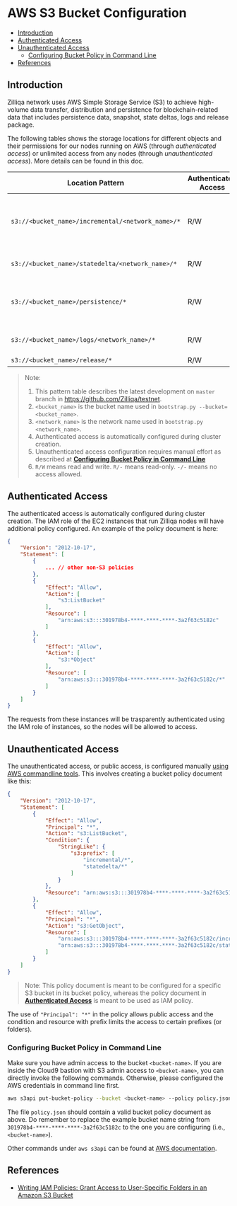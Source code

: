 # AWS S3 Bucket Configuration

- [Introduction](#introduction)
- [Authenticated Access](#authenticated-access)
- [Unauthenticated Access](#unauthenticated-access)
  - [Configuring Bucket Policy in Command Line](#configuring-bucket-policy-in-command-line)
- [References](#references)

## Introduction

Zilliqa network uses AWS Simple Storage Service (S3) to achieve high-volume data transfer, distribution and persistence for blockchain-related data that includes persistence data, snapshot, state deltas, logs and release package.

The following tables shows the storage locations for different objects and their permissions for our nodes running on AWS (through *authenticated access*) or unlimited access from any nodes (through *unauthenticated access*). More details can be found in this doc.

| Location Pattern                                  | Authenticated Access | Unauthenticated Access | Usage                                                               |
|---------------------------------------------------|----------------------|------------------------|---------------------------------------------------------------------|
| `s3://<bucket_name>/incremental/<network_name>/*` | R/W                  | R/-                    | persistence snapshot per 10 ds epoch, for joining/rejoining purpose |
| `s3://<bucket_name>/statedelta/<network_name>/*`  | R/W                  | R/-                    | state deltas for constructing the state                             |
| `s3://<bucket_name>/persistence/*`                | R/W                  | -/-                    | persistence tarballs used for recovery/back-up                      |
| `s3://<bucket_name>/logs/<network_name>/*`        | R/W                  | -/-                    | logs for each node in the network                                   |
| `s3://<bucket_name>/release/*`                    | R/W                  | -/-                    | release tarballs                                                    |

> Note:
>
> 1. This pattern table describes the latest development on `master` branch in <https://github.com/Zilliqa/testnet>.
> 2. `<bucket_name>` is the bucket name used in `bootstrap.py --bucket=<bucket_name>`.
> 3. `<network_name>` is the network name used in `bootstrap.py <network_name>`.
> 4. Authenticated access is automatically configured during cluster creation.
> 5. Unauthenticated access configuration requires manual effort as described at **[Configuring Bucket Policy in Command Line](#configuring-bucket-policy-in-command-line)**
> 6. `R/W` means read and write. `R/-` means read-only. `-/-` means no access allowed.

## Authenticated Access

The authenticated access is automatically configured during cluster creation. The IAM role of the EC2 instances that run Zilliqa nodes will have additional policy configured. An example of the policy document is here:

```json
{
    "Version": "2012-10-17",
    "Statement": [
        {
            ... // other non-S3 policies
        },
        {
            "Effect": "Allow",
            "Action": [
                "s3:ListBucket"
            ],
            "Resource": [
                "arn:aws:s3:::301978b4-****-****-****-3a2f63c5182c"
            ]
        },
        {
            "Effect": "Allow",
            "Action": [
                "s3:*Object"
            ],
            "Resource": [
                "arn:aws:s3:::301978b4-****-****-****-3a2f63c5182c/*"
            ]
        }
    ]
}
```

The requests from these instances will be trasparently authenticated using the IAM role of instances, so the nodes will be allowed to access.

## Unauthenticated Access

The unauthenticated access, or public access, is configured manually [using AWS commandline tools](#configuring-bucket-policy-in-commandline). This involves creating a bucket policy document like this:

```json
{
    "Version": "2012-10-17",
    "Statement": [
        {
            "Effect": "Allow",
            "Principal": "*",
            "Action": "s3:ListBucket",
            "Condition": {
                "StringLike": {
                    "s3:prefix": [
                        "incremental/*",
                        "statedelta/*"
                    ]
                }
            },
            "Resource": "arn:aws:s3:::301978b4-****-****-****-3a2f63c5182c"
        },
        {
            "Effect": "Allow",
            "Principal": "*",
            "Action": "s3:GetObject",
            "Resource": [
                "arn:aws:s3:::301978b4-****-****-****-3a2f63c5182c/incremental/*",
                "arn:aws:s3:::301978b4-****-****-****-3a2f63c5182c/statedelta/*"
            ]
        }
    ]
}
```

> Note: This policy document is meant to be configured for a specific S3 bucket in its bucket policy, whereas the policy document in **[Authenticated Access](#authenticated-access)** is meant to be used as IAM policy.

The use of `"Principal": "*"` in the policy allows public access and the condition and resource with prefix limits the access to certain prefixes (or folders).

### Configuring Bucket Policy in Command Line

Make sure you have admin access to the bucket `<bucket-name>`. If you are inside the Cloud9 bastion with S3 admin access to `<bucket-name>`, you can directly invoke the following commands. Otherwise, please configured the AWS credentials in command line first.

```bash
aws s3api put-bucket-policy --bucket <bucket-name> --policy policy.json
```

The file `policy.json` should contain a valid bucket policy document as above. Do remember to replace the example bucket name string from `301978b4-****-****-****-3a2f63c5182c` to the one you are configuring (i.e., `<bucket-name>`).

Other commands under `aws s3api` can be found at [AWS documentation](https://docs.aws.amazon.com/cli/latest/reference/s3api/index.html#cli-aws-s3api).

## References

- [Writing IAM Policies: Grant Access to User-Specific Folders in an Amazon S3 Bucket](https://aws.amazon.com/blogs/security/writing-iam-policies-grant-access-to-user-specific-folders-in-an-amazon-s3-bucket/)
